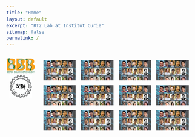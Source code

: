 ```yaml
---
title: "Home"
layout: default
excerpt: "RT2 Lab at Institut Curie"
sitemap: false
permalink: /
---
```


<div style="display: flex; flex-direction: row;">
  <div class="left" style="flex-basis: 15%;">
    
<p align="center"> 
<img src="images/logo/bbb_logo_yl_xl_v1.jpg" alt="logo example 2" style="width:99%; height:99%">
<img src="images/logo/screen_shot_2018-02-19_at_10.50.36_am_0.png" alt="logo example 3" style="width:80%; height:80%" >
</p>

  </div>
  
  <div class="right" style="flex-basis: 85%;">

<p align="center"> 
  <tr>
<img src="images/slider/flyer_v9.jpg" style="width:20%; height:20%; padding: 5px;">
<img src="images/slider/flyer_v9.jpg" style="width:20%; height:20%; padding: 5px;">
<img src="images/slider/flyer_v9.jpg" style="width:20%; height:20%; padding: 5px;">
<img src="images/slider/flyer_v9.jpg" style="width:20%; height:20%; padding: 5px;">
  </tr>
<img src="images/slider/flyer_v9.jpg" style="width:20%; height:20%; padding: 5px;">
<img src="images/slider/flyer_v9.jpg" style="width:20%; height:20%; padding: 5px;">
<img src="images/slider/flyer_v9.jpg" style="width:20%; height:20%; padding: 5px;">
<img src="images/slider/flyer_v9.jpg" style="width:20%; height:20%; padding: 5px;">
  <tr>
<img src="images/slider/flyer_v9.jpg" style="width:20%; height:20%; padding: 5px;">
<img src="images/slider/flyer_v9.jpg" style="width:20%; height:20%; padding: 5px;">
<img src="images/slider/flyer_v9.jpg" style="width:20%; height:20%; padding: 5px;">
<img src="images/slider/flyer_v9.jpg" style="width:20%; height:20%; padding: 5px;">
  </tr>
</p> 

</div>

</div>
